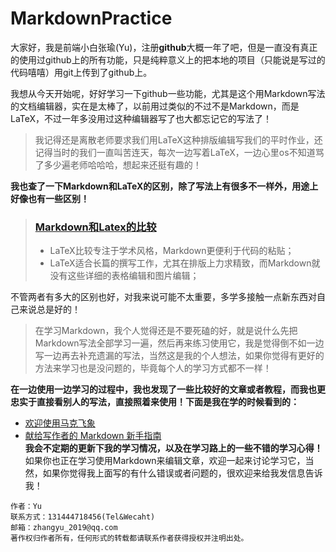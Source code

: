 # MarkdownPractice
大家好，我是前端小白张瑜(Yu)，注册**github**大概一年了吧，但是一直没有真正的使用过github上的所有功能，只是纯粹意义上的把本地的项目（只能说是写过的代码嘻嘻）用git上传到了github上。

我想从今天开始呢，好好学习一下github一些功能，尤其是这个用Markdown写法的文档编辑器，实在是太棒了，以前用过类似的不过不是Markdown，而是LaTeX，不过一年多没用过这种编辑器写了也大都忘记它的写法了！  
>我记得还是离散老师要求我们用LaTeX这种排版编辑写我们的平时作业，还记得当时的我们一直叫苦连天，每次一边写着LaTeX，一边心里os不知道骂了多少遍老师哈哈哈，想起来还挺有趣的！

**我也查了一下Markdown和LaTeX的区别，除了写法上有很多不一样外，用途上好像也有一些区别！**

> ### [Markdown和Latex的比较](https://blog.csdn.net/qq_38228254/article/details/79509074)
> - LaTeX比较专注于学术风格，Markdown更便利于代码的粘贴；
> - LaTeX适合长篇的撰写工作，尤其在排版上力求精致，而Markdown就没有这些详细的表格编辑和图片编辑；

不管两者有多大的区别也好，对我来说可能不太重要，多学多接触一点新东西对自己来说总是好的！  
> 在学习Markdown，我个人觉得还是不要死磕的好，就是说什么先把Markdown写法全部学习一遍，然后再来练习使用它，我是觉得倒不如一边写一边再去补充遗漏的写法，当然这是我的个人想法，如果你觉得有更好的方法来学习也是没问题的，毕竟每个人的学习方式都不一样！  

**在一边使用一边学习的过程中，我也发现了一些比较好的文章或者教程，而我也更忠实于直接看别人的写法，直接照着来使用！下面是我在学的时候看到的：**  
- [欢迎使用马克飞象](https://maxiang.io/)   
- [献给写作者的 Markdown 新手指南](https://www.jianshu.com/p/q81RER)  
**我会不定期的更新下我的学习情况，以及在学习路上的一些不错的学习心得！**  
如果你也正在学习使用Markdown来编辑文章，欢迎一起来讨论学习它，当然，如果你觉得我上面写的有什么错误或者问题的，很欢迎来给我发信息告诉我！  
```
作者：Yu
联系方式：131444718456(Tel&Wecaht)
邮箱：zhangyu_2019@qq.com
著作权归作者所有，任何形式的转载都请联系作者获得授权并注明出处。
